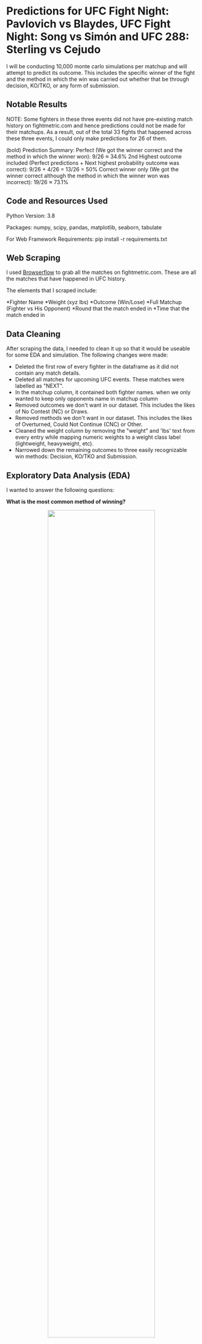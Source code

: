 # Predictions for UFC Fight Night: Pavlovich vs Blaydes, UFC Fight Night: Song vs Simón and UFC 288: Sterling vs Cejudo

I will be conducting 10,000 monte carlo simulations per matchup and will attempt to predict its outcome. This includes the specific winner of the fight and the method in which the win was carried out whether that be through decision, KO/TKO, or any form of submission. 

## Notable Results

NOTE: Some fighters in these three events did not have pre-existing match history on fightmetric.com and hence predictions could not be made for their matchups. As a result, out of the total 33 fights that happened across these three events, I could only make predictions for 26 of them. 

(bold) Prediction Summary: 
Perfect (We got the winner correct and the method in which the winner won): 9/26 ≈ 34.6%
2nd Highest outcome included (Perfect predictions + Next highest probability outcome was correct): 9/26 + 4/26 = 13/26 = 50%
Correct winner only (We got the winner correct although the method in which the winner won was incorrect): 19/26 ≈ 73.1%

## Code and Resources Used
Python Version: 3.8

Packages: numpy, scipy, pandas, matplotlib, seaborn, tabulate

For Web Framework Requirements: pip install -r requirements.txt

## Web Scraping

I used [Browserflow](https://browserflow.app/) to grab all the matches on fightmetric.com. These are all the matches that have happened in UFC history. 

The elements that I scraped include: 

*Fighter Name
*Weight (xyz lbs) 
*Outcome (Win/Lose)
*Full Matchup (Fighter vs His Opponent)
*Round that the match ended in
*Time that the match ended in

## Data Cleaning
After scraping the data, I needed to clean it up so that it would be useable for some EDA and simulation. The following changes were made:

* Deleted the first row of every fighter in the dataframe as it did not contain any match details. 
* Deleted all matches for upcoming UFC events. These matches were labelled as "NEXT". 
* In the matchup column, it contained both fighter names. when we only wanted to keep only opponents name in matchup column
* Removed outcomes we don't want in our dataset. This includes the likes of No Contest (NC) or Draws.
* Removed methods we don't want in our dataset. This includes the likes of Overturned, Could Not Continue (CNC) or Other.
* Cleaned the weight column by removing the "weight" and 'lbs' text from every entry while mapping numeric weights to a weight class label (lightweight, heavyweight, etc). 
* Narrowed down the remaining outcomes to three easily recognizable win methods: Decision, KO/TKO and Submission. 

## Exploratory Data Analysis (EDA)

I wanted to answer the following questions: 

**What is the most common method of winning?** 
<p align="center">
<img src="https://github.com/charlez1998/Monte-Carlo-Projects/assets/37009618/55e7bc2a-d8ec-47c6-8e64-08b25f731dc5" width=75% height=75%>
</p>

**For fighters that win through KO/Submission what round does it typically occur in?**

  <tr>
    <td align="left"><img src="https://github.com/charlez1998/Monte-Carlo-Projects/assets/37009618/e333f291-ef12-4df0-a474-2128d8ec1992" width=48% height=48%></td>
    <td align="right"><img src="https://github.com/charlez1998/Monte-Carlo-Projects/assets/37009618/e0a9fec6-df85-4f16-8445-890638481938" width=48% height=48%></td>
  </tr>
  
**Is there any discrepancy in the way fighters win across different weight classes?**
<p align="center">
<img src="https://github.com/charlez1998/Monte-Carlo-Projects/assets/37009618/d0996566-48a5-4942-b764-1d16a8eb9c26" width=75% height=75%>
</p>

Here is a tabulated version of the stacked bar plot above: 

<p align="center">
    <table>
        <tr>
            <th></th>
            <th>Decision</th>
            <th>KO/TKO</th>
            <th>Submission</th>
        </tr>
        <tr>
            <td>Strawweight</td>
            <td>61.87%</td>
            <td>15.33%</td>
            <td>22.80%</td>
        </tr>
        <tr>
            <td>Flyweight</td>
            <td>55.87%</td>
            <td>21.13%</td>
            <td>22.99%</td>
        </tr>
        <tr>
            <td>Bantamweight</td>
            <td>53.20%</td>
            <td>27.17%</td>
            <td>19.62%</td>
        </tr>
        <tr>
            <td>Featherweight</td>
            <td>50.85%</td>
            <td>28.35%</td>
            <td>20.80%</td>
        </tr>
        <tr>
            <td>Lightweight</td>
            <td>46.17%</td>
            <td>29.13%</td>
            <td>24.70%</td>
        </tr>
        <tr>
            <td>Welterweight</td>
            <td>44.91%</td>
            <td>33.39%</td>
            <td>21.70%</td>
        </tr>
        <tr>
            <td>Middleweight</td>
            <td>36.60%</td>
            <td>39.79%</td>
            <td>23.60%</td>
        </tr>
        <tr>
            <td>Light Heavyweight</td>
            <td>33.15%</td>
            <td>46.24%</td>
            <td>20.61%</td>
        </tr>
        <tr>
            <td>Heavyweight</td>
            <td>25.21%</td>
            <td>52.24%</td>
            <td>22.55%</td>
        </tr>
    </table>
</p>


Notice how the frequency of matches that end by a decision decrease while the frequency of matches that end with a knockout/tko increase as the weight class gets heavier.

